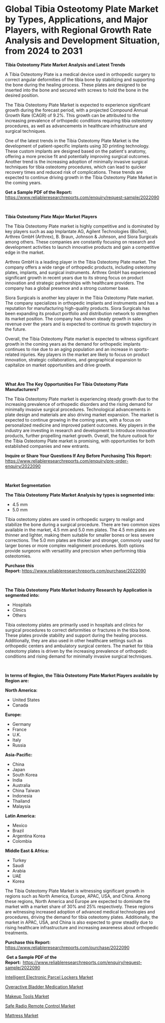 <p><h1>Global Tibia Osteotomy Plate Market by Types, Applications, and Major Players, with Regional Growth Rate Analysis and Development Situation, from 2024 to 2031</h1></p><p><strong>Tibia Osteotomy Plate Market Analysis and Latest Trends</strong></p>
<p><p>A Tibia Osteotomy Plate is a medical device used in orthopedic surgery to correct angular deformities of the tibia bone by stabilizing and supporting the bone during the healing process. These plates are designed to be inserted into the bone and secured with screws to hold the bone in the desired position.</p><p>The Tibia Osteotomy Plate Market is expected to experience significant growth during the forecast period, with a projected Compound Annual Growth Rate (CAGR) of 9.2%. This growth can be attributed to the increasing prevalence of orthopedic conditions requiring tibia osteotomy procedures, as well as advancements in healthcare infrastructure and surgical techniques.</p><p>One of the latest trends in the Tibia Osteotomy Plate Market is the development of patient-specific implants using 3D printing technology. These custom implants are designed based on the patient's anatomy, offering a more precise fit and potentially improving surgical outcomes. Another trend is the increasing adoption of minimally invasive surgical techniques for tibia osteotomy procedures, which can lead to quicker recovery times and reduced risk of complications. These trends are expected to continue driving growth in the Tibia Osteotomy Plate Market in the coming years.</p></p>
<p><strong>Get a Sample PDF of the Report:&nbsp;</strong> <a href="https://www.reliableresearchreports.com/enquiry/request-sample/2022090">https://www.reliableresearchreports.com/enquiry/request-sample/2022090</a></p>
<p>&nbsp;</p>
<p><strong>Tibia Osteotomy Plate Major Market Players</strong></p>
<p><p>The Tibia Osteotomy Plate market is highly competitive and is dominated by key players such as aap Implantate AG, Agilent Technologies (BioTek), Arthrex GmbH (Arthrex), B. Braun, Johnson & Johnson, and Siora Surgicals among others. These companies are constantly focusing on research and development activities to launch innovative products and gain a competitive edge in the market.</p><p>Arthrex GmbH is a leading player in the Tibia Osteotomy Plate market. The company offers a wide range of orthopedic products, including osteotomy plates, implants, and surgical instruments. Arthrex GmbH has experienced significant growth in recent years due to its strong focus on product innovation and strategic partnerships with healthcare providers. The company has a global presence and a strong customer base.</p><p>Siora Surgicals is another key player in the Tibia Osteotomy Plate market. The company specializes in orthopedic implants and instruments and has a reputation for manufacturing high-quality products. Siora Surgicals has been expanding its product portfolio and distribution network to strengthen its market position. The company has shown steady growth in sales revenue over the years and is expected to continue its growth trajectory in the future.</p><p>Overall, the Tibia Osteotomy Plate market is expected to witness significant growth in the coming years as the demand for orthopedic implants continues to rise due to an aging population and an increase in sports-related injuries. Key players in the market are likely to focus on product innovation, strategic collaborations, and geographical expansion to capitalize on market opportunities and drive growth.</p></p>
<p>&nbsp;</p>
<p><strong>What Are The Key Opportunities For Tibia Osteotomy Plate Manufacturers?</strong></p>
<p><p>The Tibia Osteotomy Plate market is experiencing steady growth due to the increasing prevalence of orthopedic disorders and the rising demand for minimally invasive surgical procedures. Technological advancements in plate design and materials are also driving market expansion. The market is expected to continue growing in the coming years, with a focus on personalized medicine and improved patient outcomes. Key players in the industry are investing in research and development to introduce innovative products, further propelling market growth. Overall, the future outlook for the Tibia Osteotomy Plate market is promising, with opportunities for both established companies and new entrants.</p></p>
<p><strong>Inquire or Share Your Questions If Any Before Purchasing This Report:</strong> <a href="https://www.reliableresearchreports.com/enquiry/pre-order-enquiry/2022090">https://www.reliableresearchreports.com/enquiry/pre-order-enquiry/2022090</a></p>
<p>&nbsp;</p>
<p><strong>Market Segmentation</strong></p>
<p><strong>The Tibia Osteotomy Plate Market Analysis by types is segmented into:</strong></p>
<p><ul><li>4.5 mm</li><li>5.0 mm</li></ul></p>
<p><p>Tibia osteotomy plates are used in orthopedic surgery to realign and stabilize the bone during a surgical procedure. There are two common sizes available in the market, 4.5 mm and 5.0 mm plates. The 4.5 mm plates are thinner and lighter, making them suitable for smaller bones or less severe corrections. The 5.0 mm plates are thicker and stronger, commonly used for larger bones or more complex realignment procedures. Both options provide surgeons with versatility and precision when performing tibia osteotomies.</p></p>
<p><strong>Purchase this Report:&nbsp;</strong><a href="https://www.reliableresearchreports.com/purchase/2022090">https://www.reliableresearchreports.com/purchase/2022090</a></p>
<p>&nbsp;</p>
<p><strong>The Tibia Osteotomy Plate Market Industry Research by Application is segmented into:</strong></p>
<p><ul><li>Hospitals</li><li>Clinics</li><li>Others</li></ul></p>
<p><p>Tibia osteotomy plates are primarily used in hospitals and clinics for surgical procedures to correct deformities or fractures in the tibia bone. These plates provide stability and support during the healing process. Additionally, they are also used in other healthcare settings such as orthopedic centers and ambulatory surgical centers. The market for tibia osteotomy plates is driven by the increasing prevalence of orthopedic conditions and rising demand for minimally invasive surgical techniques.</p></p>
<p>&nbsp;</p>
<p><strong>In terms of Region, the Tibia Osteotomy Plate Market Players available by Region are:</strong></p>
<p>
    <p> <strong> North America: </strong>
        <ul>
            <li>United States</li>
            <li>Canada</li>
        </ul>
        </p> 
    <p> <strong> Europe: </strong>
        <ul>
            <li>Germany</li>
            <li>France</li>
            <li>U.K.</li>
            <li>Italy</li>
            <li>Russia</li>
        </ul>
        </p> 
    <p> <strong> Asia-Pacific: </strong>
        <ul>
            <li>China</li>
            <li>Japan</li>
            <li>South Korea</li>
            <li>India</li>
            <li>Australia</li>
            <li>China Taiwan</li>
            <li>Indonesia</li>
            <li>Thailand</li>
            <li>Malaysia</li>
        </ul>
        </p> 
    <p> <strong> Latin America: </strong>
        <ul>
            <li>Mexico</li>
            <li>Brazil</li>
            <li>Argentina Korea</li>
            <li>Colombia</li>
        </ul>
        </p> 
    <p> <strong> Middle East & Africa: </strong>
        <ul>
            <li>Turkey</li>
            <li>Saudi</li>
            <li>Arabia</li>
            <li>UAE</li>
            <li>Korea</li>
        </ul>
    </p>
    </p>
<p><p>The Tibia Osteotomy Plate Market is witnessing significant growth in regions such as North America, Europe, APAC, USA, and China. Among these regions, North America and Europe are expected to dominate the market with a market share of 30% and 25% respectively. These regions are witnessing increased adoption of advanced medical technologies and procedures, driving the demand for tibia osteotomy plates. Additionally, the market in APAC, USA, and China is also expected to grow steadily due to rising healthcare infrastructure and increasing awareness about orthopedic treatments.</p></p>
<p><strong>Purchase this Report: </strong><a href="https://www.reliableresearchreports.com/purchase/2022090">https://www.reliableresearchreports.com/purchase/2022090</a></p>
<p>&nbsp;<strong>Get a Sample PDF of the Report:&nbsp;&nbsp;</strong><a href="https://www.reliableresearchreports.com/enquiry/request-sample/2022090">https://www.reliableresearchreports.com/enquiry/request-sample/2022090</a></p>
<p><strong></strong></p>
<p><p><a href="https://gamy-alyssum-396.notion.site/Intelligent-Electronic-Parcel-Lockers-Market-Size-Reflecting-a-Forecast-Till-2031-Market-By-Type-B-75b83226665d4efdbbe9651544b0494d">Intelligent Electronic Parcel Lockers Market</a></p><p><a href="https://natural-crush-b99.notion.site/Overactive-Bladder-Medication-Market-Share-Market-New-Trends-Analysis-Report-By-Type-By-Applicati-6639fc4bf2bf4cfd99f35afec48827ba">Overactive Bladder Medication Market</a></p><p><a href="https://view.publitas.com/reportprime-1/makeup-tools-market-offers-provide-insightful-data-for-the-time-period-from-2024-to-2031-and-also-provide-analysis-based-on-application-type-and-region/">Makeup Tools Market</a></p><p><a href="https://boundless-drawbridge-702.notion.site/Safe-Radio-Remote-Control-Market-with-the-goal-of-estimating-the-market-size-and-future-growth-poten-fb3dc44adb4f4c35a66a5df67577b190">Safe Radio Remote Control Market</a></p><p><a href="https://view.publitas.com/reportprime-1/mattress-market-research-report-provides-critical-insights-that-can-help-shape-business-development-and-investment-strategies/">Mattress Market</a></p></p>